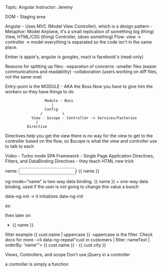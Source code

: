 Topic: Angular
Instructor: Jeremy

DOM - Staging area

Angular - Uses MVC (Model View Controller), which is a design pattern
        - Metaphor: Model Airplane, it's a small replication of something big (thing)
                    View, HTML/CSS (thing)
                    Controller, (does something)
          Flow: view -> controller -> model
          everything is separated so the code isn't in the same place.

Ember is apple's, angular is googles, react is facebook's (read-only)

Reasons for splitting up files:
  -separation of concerns
  -smaller files (easier communications and readability)
  -collaboration (users working on diff files, not the same one)

Entry-point is the MODULE - AKA the Boss
Now you have to give him the workers so they have things to do

                      Module - Boss
                         |
                      Config
                    /         \
                View - $scope - Controller -> Services/Factories
                  |
              Directive  

Directives help you get the view
there is no way for the view to get to the controller based on the flow, so $scope is what
the view and controller use to talk to each

Video - Turbo mode
  SPA Framework - Single Page Application
  Directives, Filters, and DataBinding
    Directives - they teach HTML new trick
                <html ng-app>
                </html>

  name: <input type="text" ng-model="name">/ {{ name }}

  ng-mode="name" is two-way data binding. {{ name }} = one-way data binding, used if the user is not going to change this value a bunch

data-ng-init -> it initializes data-ng-init

ex: <div class="container" data-bg-init="names['Dave', 'Napur', 'Heedy', 'Shriva']">
then later on
<ul>
  <li data-ng-repeat="name in names"> {{ name }}</li>
</ul>

filter example
{{ cust.name | uppercase }}
  -uppercase is the filter. Check docs for more
  -<li data-ng-repeat"cust in customers | filter: nameText | orderBy: 'name'">
      {{ cust.name }} - {{ cust.city }}</li>

Views, Controllers, and scope
  Don't use jQuery in a controller
  <script>
    function SimpleController($scope) {
      $scope.customers [
        {name: 'Dave Jones', city: 'Phoenix'},
        {name: 'Jamie Riley', city: 'Atlanta'},
        {name: 'Heedy Wahlin', city: 'Chandler'},
        {name: 'Thomas Winter', city: 'Seattle'}
      ];
    }
  </script>

a controller is simply a function

